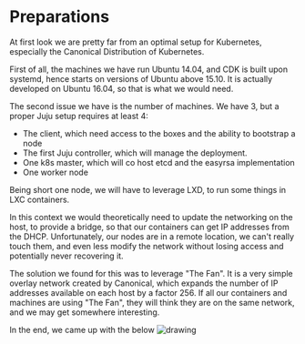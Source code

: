 # Preparations

At first look we are pretty far from an optimal setup for Kubernetes, especially the Canonical Distribution of Kubernetes. 

First of all, the machines we have run Ubuntu 14.04, and CDK is built upon systemd, hence starts on versions of Ubuntu above 15.10. It is actually developed on Ubuntu 16.04, so that is what we would need. 

The second issue we have is the number of machines. We have 3, but a proper Juju setup requires at least 4: 

* The client, which need access to the boxes and the ability to bootstrap a node
* The first Juju controller, which will manage the deployment. 
* One k8s master, which will co host etcd and the easyrsa implementation
* One worker node

Being short one node, we will have to leverage LXD, to run some things in LXC containers. 

In this context we would theoretically need to update the networking on the host, to provide a bridge, so that our containers can get IP addresses from the DHCP. Unfortunately, our nodes are in a remote location, we can't really touch them, and even less modify the network without losing access and potentially never recovering it. 

The solution we found for this was to leverage "The Fan". It is a very simple overlay network created by Canonical, which expands the number of IP addresses available on each host by a factor 256. If all our containers and machines are using "The Fan", they will think they are on the same network, and we may get somewhere interesting. 

In the end, we came up with the below ![drawing](/pics/k8sppc64-network.png)





